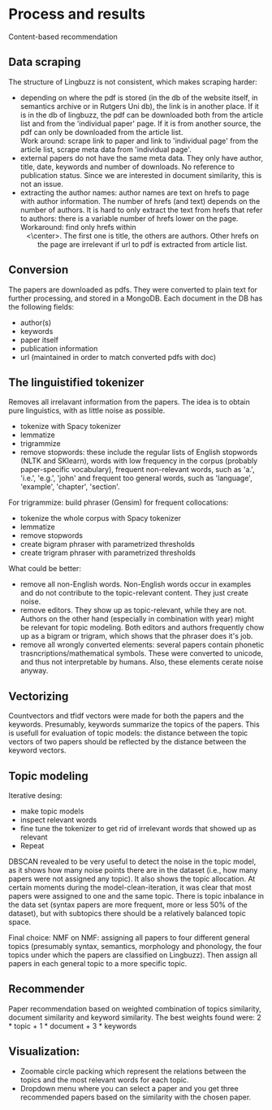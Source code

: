 # Process and results

Content-based recommendation

## Data scraping

The structure of Lingbuzz is not consistent, which makes scraping harder:
 * depending on where the pdf is stored (in the db of the website itself, in semantics archive or in Rutgers Uni db), the link is in another place. If it 
 is in the db of lingbuzz, the pdf can be downloaded both from the article list and from the 'individual paper' page. If it is from another source, the pdf can only be downloaded from the article list.  
 Work around: scrape link to paper and link to 'individual page' from the article list, scrape meta data from 'individual page'. 
 * external papers do not have the same meta data. They only have author, title, date, keywords and number of downloads. No reference to publication status. Since we are interested in document similarity, this is not an issue.
 * extracting the author names: author names are text on hrefs to page with author information. The number of hrefs (and text) depends on the number of authors. It is hard to only extract the text from hrefs that refer to authors: there is a variable number of hrefs lower on the page.  
 Workaround: find only hrefs within <center><\center>. The first one is title, the others are authors. Other hrefs on the page are irrelevant if url to pdf is extracted from article list.


## Conversion

The papers are downloaded as pdfs. They were converted to plain text for further processing, and stored in a MongoDB. Each document in the DB has the following fields:
* author(s)
* keywords
* paper itself
* publication information
* url (maintained in order to match converted pdfs with doc)

## The linguistified tokenizer

Removes all irrelavant information from the papers. The idea is to obtain pure linguistics, with as little noise as possible.

* tokenize with Spacy tokenizer
* lemmatize
* trigrammize
* remove stopwords: these include the regular lists of English stopwords (NLTK and SKlearn), words with low frequency in the corpus (probably paper-specific vocabulary),  frequent non-relevant words, such as 'a.', 'i.e.', 'e.g.', 'john' and frequent too general words, such as 'language', 'example', 'chapter', 'section'.

For trigrammize: build phraser (Gensim) for frequent collocations:
* tokenize the whole corpus with Spacy tokenizer
* lemmatize
* remove stopwords
* create bigram phraser with parametrized thresholds
* create trigram phraser with parametrized thresholds

What could be better:
* remove all non-English words. Non-English words occur in examples and do not contribute to the topic-relevant content. They just create noise.
* remove editors. They show up as topic-relevant, while they are not. Authors on the other hand (especially in combination with year) might be relevant for topic modeling. Both editors and authors frequently chow up as a bigram or trigram, which shows that the phraser does it's job.
* remove all wrongly converted elements: several papers contain phonetic trasncriptions/mathematical symbols. These were converted to unicode, and thus not interpretable by humans. Also, these elements cerate noise anyway.


## Vectorizing

Countvectors and tfidf vectors were made for both the papers and the keywords. Presumably, keywords summarize the topics of the papers. This is usefull for evaluation of topic models: the distance between the topic vectors of two papers should be reflected by the distance between the keyword vectors.


## Topic modeling

Iterative desing: 
* make topic models
* inspect relevant words
* fine tune the tokenizer to get rid of irrelevant words that showed up as relevant
* Repeat

DBSCAN revealed to be very useful to detect the noise in the topic model, as it shows how many noise points there are in the dataset (i.e., how many papers were not assigned any topic). It also shows the topic allocation. At certain moments during the model-clean-iteration, it was clear that most papers were assigned to one and the same topic. There is topic inbalance in the data set (syntax papers are more frequent, more or less 50% of the dataset), but with subtopics there should be a relatively balanced topic space.

Final choice:
NMF on NMF: assigning all papers to four different general topics (presumably syntax, semantics, morphology and phonology, the four topics under which the papers are classified on Lingbuzz). Then assign all papers in each general topic to a more specific topic.

## Recommender

Paper recommendation based on weighted combination of topics similarity, document similarity and keyword similarity. The best weights found were:
2 * topic + 1 * document + 3 * keywords

## Visualization:

* Zoomable circle packing which represent the relations between the topics and the most relevant words for each topic.
* Dropdown menu where you can select a paper and you get three recommended papers based on the similarity with the chosen paper.
